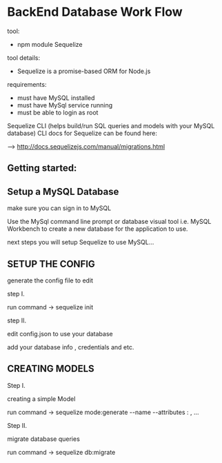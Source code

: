 
# BackEnd Database Work Flow

tool:
 * npm module Sequelize

tool details:

 * Sequelize is a promise-based ORM for Node.js

requirements:
 * must have MySQL installed
 * must have MySql service running
 * must be able to login as root 



Sequelize CLI (helps build/run SQL queries and models with your MySQL database)
CLI docs for Sequelize can be found here:

--> http://docs.sequelizejs.com/manual/migrations.html



## Getting started:

Setup a MySQL Database
-------------

make sure you can sign in to MySQL

Use the MySql command line prompt or database visual tool i.e. MySQL Workbench
to create a new database for the application to use.


next steps you will setup Sequelize to use MySQL...


SETUP THE CONFIG
-------------

generate the config file to edit

step I.

run command ->
	sequelize init


step II.

 edit config.json to use your database

 add your database info , credentials and etc.



CREATING MODELS
---------------

Step I.

creating a simple Model

 run command ->
	sequelize mode:generate --name <ModelName> --attributes <AttributeName>:<SQL DATATYPE> , ... 


Step II.

migrate database queries

 run command ->
	sequelize db:migrate
